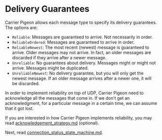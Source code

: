 # Delivery Guarantees

Carrier Pigeon allows each message type to specify its delivery guarantees. The options are:

- `Reliable`: Messages are guaranteed to arrive. Not necessarily in order.
- `ReliableOrdered`: Messages are guaranteed to arrive in order.
- `ReliableNewest`: The most recent (newest) message is guaranteed to arrive. Older messages may not arrive.
  In fact, an older messages are discarded if they arrive after a newer message.
- `Unreliable`: No guarantees about delivery. Messages might or might not arrive. Messages might be duplicated.
- `UnreliableNewest`: No delivery guarantee, but you will only get the newest message.
  If an older message arrives after a newer one, it will be discarded.

In order to implement reliability on top of UDP, Carrier Pigeon need to acknowledge all the messages
that come in. If we don't get an acknowledgment, for a particular message in a certain time,
we can assume that it got lost.

If you are interested in how Carrier Pigeon implements reliability, you may read
[acknowledgement_strategy.md](acknowledgement_strategy.md) (optional).

Next, read [connection_status_state_machine.md](connection_status_state_machine.md).
